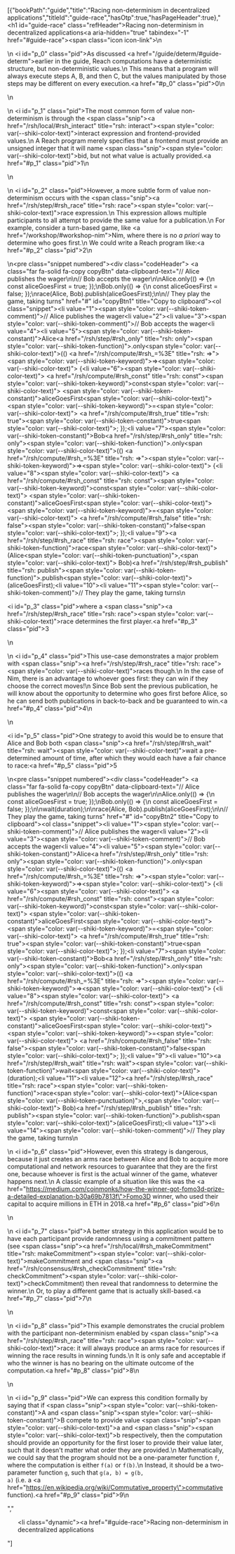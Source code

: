 [{"bookPath":"guide","title":"Racing non-determinism in decentralized applications","titleId":"guide-race","hasOtp":true,"hasPageHeader":true},"<h1 id=\"guide-race\" class=\"refHeader\">Racing non-determinism in decentralized applications<a aria-hidden=\"true\" tabindex=\"-1\" href=\"#guide-race\"><span class=\"icon icon-link\"></span></a></h1>\n<p>\n  <i id=\"p_0\" class=\"pid\"></i>As discussed <a href=\"/guide/determ/#guide-determ\">earlier in the guide</a>, Reach computations have a deterministic structure, but non-deterministic values.\n  This means that a program will always execute steps A, B, and then C, but the values manipulated by those steps may be different on every execution.<a href=\"#p_0\" class=\"pid\">0</a>\n</p>\n<p>\n  <i id=\"p_1\" class=\"pid\"></i>The most common form of value non-determinism is through the <span class=\"snip\"><a href=\"/rsh/local/#rsh_interact\" title=\"rsh: interact\"><span style=\"color: var(--shiki-color-text)\">interact</span></a></span> expression and frontend-provided values.\n  A Reach program merely specifies that a frontend must provide an unsigned integer that it will name <span class=\"snip\"><span style=\"color: var(--shiki-color-text)\">bid</span></span>, but not what value is actually provided.<a href=\"#p_1\" class=\"pid\">1</a>\n</p>\n<p>\n  <i id=\"p_2\" class=\"pid\"></i>However, a more subtle form of value non-determinism occurs with the <span class=\"snip\"><a href=\"/rsh/step/#rsh_race\" title=\"rsh: race\"><span style=\"color: var(--shiki-color-text)\">race</span></a></span> expression.\n  This expression allows multiple participants to all attempt to provide the same value for a publication.\n  For example, consider a turn-based game, like <a href=\"/workshop/#workshop-nim\">Nim</a>, where there is no <em>a priori</em> way to determine who goes first.\n  We could write a Reach program like:<a href=\"#p_2\" class=\"pid\">2</a>\n</p>\n<pre class=\"snippet numbered\"><div class=\"codeHeader\">&nbsp;<a class=\"far fa-solid fa-copy copyBtn\" data-clipboard-text=\"// Alice publishes the wager\n\n// Bob accepts the wager\n\nAlice.only(() => {\n const aliceGoesFirst = true; });\nBob.only(() => {\n const aliceGoesFirst = false; });\nrace(Alice, Bob).publish(aliceGoesFirst);\n\n// They play the game, taking turns\" href=\"#\" id=\"copyBtn1\" title=\"Copy to clipboard\"></a></div><ol class=\"snippet\"><li value=\"1\"><span style=\"color: var(--shiki-token-comment)\">// Alice publishes the wager</span></li><li value=\"2\"></li><li value=\"3\"><span style=\"color: var(--shiki-token-comment)\">// Bob accepts the wager</span></li><li value=\"4\"></li><li value=\"5\"><span style=\"color: var(--shiki-token-constant)\">Alice</span><a href=\"/rsh/step/#rsh_only\" title=\"rsh: only\"><span style=\"color: var(--shiki-token-function)\">.only</span></a><span style=\"color: var(--shiki-color-text)\">(() </span><a href=\"/rsh/compute/#rsh_=%3E\" title=\"rsh: =>\"><span style=\"color: var(--shiki-token-keyword)\">=&gt;</span></a><span style=\"color: var(--shiki-color-text)\"> {</span></li><li value=\"6\"><span style=\"color: var(--shiki-color-text)\"> </span><a href=\"/rsh/compute/#rsh_const\" title=\"rsh: const\"><span style=\"color: var(--shiki-token-keyword)\">const</span></a><span style=\"color: var(--shiki-color-text)\"> </span><span style=\"color: var(--shiki-token-constant)\">aliceGoesFirst</span><span style=\"color: var(--shiki-color-text)\"> </span><span style=\"color: var(--shiki-token-keyword)\">=</span><span style=\"color: var(--shiki-color-text)\"> </span><a href=\"/rsh/compute/#rsh_true\" title=\"rsh: true\"><span style=\"color: var(--shiki-token-constant)\">true</span></a><span style=\"color: var(--shiki-color-text)\">; });</span></li><li value=\"7\"><span style=\"color: var(--shiki-token-constant)\">Bob</span><a href=\"/rsh/step/#rsh_only\" title=\"rsh: only\"><span style=\"color: var(--shiki-token-function)\">.only</span></a><span style=\"color: var(--shiki-color-text)\">(() </span><a href=\"/rsh/compute/#rsh_=%3E\" title=\"rsh: =>\"><span style=\"color: var(--shiki-token-keyword)\">=&gt;</span></a><span style=\"color: var(--shiki-color-text)\"> {</span></li><li value=\"8\"><span style=\"color: var(--shiki-color-text)\"> </span><a href=\"/rsh/compute/#rsh_const\" title=\"rsh: const\"><span style=\"color: var(--shiki-token-keyword)\">const</span></a><span style=\"color: var(--shiki-color-text)\"> </span><span style=\"color: var(--shiki-token-constant)\">aliceGoesFirst</span><span style=\"color: var(--shiki-color-text)\"> </span><span style=\"color: var(--shiki-token-keyword)\">=</span><span style=\"color: var(--shiki-color-text)\"> </span><a href=\"/rsh/compute/#rsh_false\" title=\"rsh: false\"><span style=\"color: var(--shiki-token-constant)\">false</span></a><span style=\"color: var(--shiki-color-text)\">; });</span></li><li value=\"9\"><a href=\"/rsh/step/#rsh_race\" title=\"rsh: race\"><span style=\"color: var(--shiki-token-function)\">race</span></a><span style=\"color: var(--shiki-color-text)\">(Alice</span><span style=\"color: var(--shiki-token-punctuation)\">,</span><span style=\"color: var(--shiki-color-text)\"> Bob)</span><a href=\"/rsh/step/#rsh_publish\" title=\"rsh: publish\"><span style=\"color: var(--shiki-token-function)\">.publish</span></a><span style=\"color: var(--shiki-color-text)\">(aliceGoesFirst);</span></li><li value=\"10\"></li><li value=\"11\"><span style=\"color: var(--shiki-token-comment)\">// They play the game, taking turns</span></li></ol></pre>\n<p><i id=\"p_3\" class=\"pid\"></i>where a <span class=\"snip\"><a href=\"/rsh/step/#rsh_race\" title=\"rsh: race\"><span style=\"color: var(--shiki-color-text)\">race</span></a></span> determines the first player.<a href=\"#p_3\" class=\"pid\">3</a></p>\n<p>\n  <i id=\"p_4\" class=\"pid\"></i>This use-case demonstrates a major problem with <span class=\"snip\"><a href=\"/rsh/step/#rsh_race\" title=\"rsh: race\"><span style=\"color: var(--shiki-color-text)\">race</span></a></span>s though.\n  In the case of Nim, there is an advantage to whoever goes first: they can win if they choose the correct moves!\n  Since Bob sent the previous publication, he will know about the opportunity to determine who goes first before Alice, so he can send both publications in back-to-back and be guaranteed to win.<a href=\"#p_4\" class=\"pid\">4</a>\n</p>\n<p><i id=\"p_5\" class=\"pid\"></i>One strategy to avoid this would be to ensure that Alice and Bob both <span class=\"snip\"><a href=\"/rsh/step/#rsh_wait\" title=\"rsh: wait\"><span style=\"color: var(--shiki-color-text)\">wait</span></a></span> a pre-determined amount of time, after which they would each have a fair chance to race:<a href=\"#p_5\" class=\"pid\">5</a></p>\n<pre class=\"snippet numbered\"><div class=\"codeHeader\">&nbsp;<a class=\"far fa-solid fa-copy copyBtn\" data-clipboard-text=\"// Alice publishes the wager\n\n// Bob accepts the wager\n\nAlice.only(() => {\n const aliceGoesFirst = true; });\nBob.only(() => {\n const aliceGoesFirst = false; });\n\nwait(duration);\n\nrace(Alice, Bob).publish(aliceGoesFirst);\n\n// They play the game, taking turns\" href=\"#\" id=\"copyBtn2\" title=\"Copy to clipboard\"></a></div><ol class=\"snippet\"><li value=\"1\"><span style=\"color: var(--shiki-token-comment)\">// Alice publishes the wager</span></li><li value=\"2\"></li><li value=\"3\"><span style=\"color: var(--shiki-token-comment)\">// Bob accepts the wager</span></li><li value=\"4\"></li><li value=\"5\"><span style=\"color: var(--shiki-token-constant)\">Alice</span><a href=\"/rsh/step/#rsh_only\" title=\"rsh: only\"><span style=\"color: var(--shiki-token-function)\">.only</span></a><span style=\"color: var(--shiki-color-text)\">(() </span><a href=\"/rsh/compute/#rsh_=%3E\" title=\"rsh: =>\"><span style=\"color: var(--shiki-token-keyword)\">=&gt;</span></a><span style=\"color: var(--shiki-color-text)\"> {</span></li><li value=\"6\"><span style=\"color: var(--shiki-color-text)\"> </span><a href=\"/rsh/compute/#rsh_const\" title=\"rsh: const\"><span style=\"color: var(--shiki-token-keyword)\">const</span></a><span style=\"color: var(--shiki-color-text)\"> </span><span style=\"color: var(--shiki-token-constant)\">aliceGoesFirst</span><span style=\"color: var(--shiki-color-text)\"> </span><span style=\"color: var(--shiki-token-keyword)\">=</span><span style=\"color: var(--shiki-color-text)\"> </span><a href=\"/rsh/compute/#rsh_true\" title=\"rsh: true\"><span style=\"color: var(--shiki-token-constant)\">true</span></a><span style=\"color: var(--shiki-color-text)\">; });</span></li><li value=\"7\"><span style=\"color: var(--shiki-token-constant)\">Bob</span><a href=\"/rsh/step/#rsh_only\" title=\"rsh: only\"><span style=\"color: var(--shiki-token-function)\">.only</span></a><span style=\"color: var(--shiki-color-text)\">(() </span><a href=\"/rsh/compute/#rsh_=%3E\" title=\"rsh: =>\"><span style=\"color: var(--shiki-token-keyword)\">=&gt;</span></a><span style=\"color: var(--shiki-color-text)\"> {</span></li><li value=\"8\"><span style=\"color: var(--shiki-color-text)\"> </span><a href=\"/rsh/compute/#rsh_const\" title=\"rsh: const\"><span style=\"color: var(--shiki-token-keyword)\">const</span></a><span style=\"color: var(--shiki-color-text)\"> </span><span style=\"color: var(--shiki-token-constant)\">aliceGoesFirst</span><span style=\"color: var(--shiki-color-text)\"> </span><span style=\"color: var(--shiki-token-keyword)\">=</span><span style=\"color: var(--shiki-color-text)\"> </span><a href=\"/rsh/compute/#rsh_false\" title=\"rsh: false\"><span style=\"color: var(--shiki-token-constant)\">false</span></a><span style=\"color: var(--shiki-color-text)\">; });</span></li><li value=\"9\"></li><li value=\"10\"><a href=\"/rsh/step/#rsh_wait\" title=\"rsh: wait\"><span style=\"color: var(--shiki-token-function)\">wait</span></a><span style=\"color: var(--shiki-color-text)\">(duration);</span></li><li value=\"11\"></li><li value=\"12\"><a href=\"/rsh/step/#rsh_race\" title=\"rsh: race\"><span style=\"color: var(--shiki-token-function)\">race</span></a><span style=\"color: var(--shiki-color-text)\">(Alice</span><span style=\"color: var(--shiki-token-punctuation)\">,</span><span style=\"color: var(--shiki-color-text)\"> Bob)</span><a href=\"/rsh/step/#rsh_publish\" title=\"rsh: publish\"><span style=\"color: var(--shiki-token-function)\">.publish</span></a><span style=\"color: var(--shiki-color-text)\">(aliceGoesFirst);</span></li><li value=\"13\"></li><li value=\"14\"><span style=\"color: var(--shiki-token-comment)\">// They play the game, taking turns</span></li></ol></pre>\n<p>\n  <i id=\"p_6\" class=\"pid\"></i>However, even this strategy is dangerous, because it just creates an arms race between Alice and Bob to acquire more computational and network resources to guarantee that they are the first one, because whoever is first is the actual winner of the game, whatever happens next.\n  A classic example of a situation like this was the <a href=\"https://medium.com/coinmonks/how-the-winner-got-fomo3d-prize-a-detailed-explanation-b30a69b7813f\">Fomo3D winner</a>, who used their capital to acquire millions in ETH in 2018.<a href=\"#p_6\" class=\"pid\">6</a>\n</p>\n<p>\n  <i id=\"p_7\" class=\"pid\"></i>A better strategy in this application would be to have each participant provide randomness using a commitment pattern (see <span class=\"snip\"><a href=\"/rsh/local/#rsh_makeCommitment\" title=\"rsh: makeCommitment\"><span style=\"color: var(--shiki-color-text)\">makeCommitment</span></a></span> and <span class=\"snip\"><a href=\"/rsh/consensus/#rsh_checkCommitment\" title=\"rsh: checkCommitment\"><span style=\"color: var(--shiki-color-text)\">checkCommitment</span></a></span>) then reveal that randomness to determine the winner.\n  Or, to play a different game that is actually skill-based.<a href=\"#p_7\" class=\"pid\">7</a>\n</p>\n<p>\n  <i id=\"p_8\" class=\"pid\"></i>This example demonstrates the crucial problem with the participant non-determinism enabled by <span class=\"snip\"><a href=\"/rsh/step/#rsh_race\" title=\"rsh: race\"><span style=\"color: var(--shiki-color-text)\">race</span></a></span>: it will always produce an arms race for resources if winning the race results in winning funds.\n  It is only safe and acceptable if who the winner is has no bearing on the ultimate outcome of the computation.<a href=\"#p_8\" class=\"pid\">8</a>\n</p>\n<p>\n  <i id=\"p_9\" class=\"pid\"></i>We can express this condition formally by saying that if <span class=\"snip\"><span style=\"color: var(--shiki-token-constant)\">A</span></span> and <span class=\"snip\"><span style=\"color: var(--shiki-token-constant)\">B</span></span> compete to provide value <span class=\"snip\"><span style=\"color: var(--shiki-color-text)\">a</span></span> and <span class=\"snip\"><span style=\"color: var(--shiki-color-text)\">b</span></span> respectively, then the computation should provide an opportunity for the first loser to provide their value later, such that it doesn't matter what order they are provided.\n  Mathematically, we could say that the program should not be a one-parameter function <code>f</code>, where the computation is either <code>f(a)</code> or <code>f(b)</code>.\n  Instead, it should be a two-parameter function <code>g</code>, such that <code>g(a, b) = g(b, a)</code> (i.e. a <a href=\"https://en.wikipedia.org/wiki/Commutative_property\">commutative</a> function).<a href=\"#p_9\" class=\"pid\">9</a>\n</p>","<ul><li class=\"dynamic\"><a href=\"#guide-race\">Racing non-determinism in decentralized applications</a></li></ul>"]